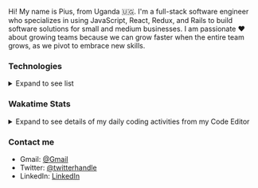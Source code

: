 Hi! My name is Pius, from Uganda 🇺🇬.  I'm a full-stack software engineer who specializes in using JavaScript, React, Redux, and Rails to build software solutions for small and medium businesses. I am passionate ❤️ about growing teams because we can grow faster when the entire team grows, as we pivot to embrace new skills. 

### Technologies
<details>
<summary>Expand to see list</summary>
<ul>
  <li>JavaScript</li>
  <li>React</li>
  <li>Redux</li>
  <li>Rails</li>
</ul>
</details>

### Wakatime Stats
<details>
<summary>Expand to see details of my daily coding activities from my Code Editor</summary>
<a href="https://wakatime.com"><img align="left" width="70%" src="https://wakatime.com/share/@0f5afda0-c4e0-4fcf-b8d7-43bb6ea76694/78cb0df0-c5ce-4585-b253-575e0a747041.png" /></a>
</details>

### Contact me
- Gmail: [@Gmail](ssekweyamapius@gmail.com)
- Twitter: [@twitterhandle](https://twitter.com/SSEK_PIUS)
- LinkedIn: [LinkedIn](https://linkedin.com/in/pius-ssekweyama-23665794)

<!---
SSEKPIUS/SSEKPIUS is a ✨ special ✨ repository because its `README.md` (this file) appears on your GitHub profile.
You can click the Preview link to take a look at your changes.
--->
